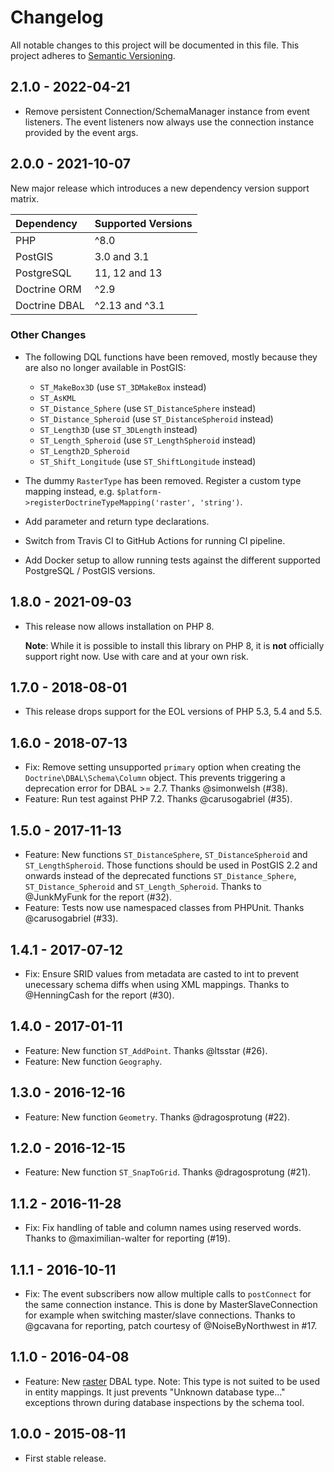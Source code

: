 Changelog
=========

All notable changes to this project will be documented in this file.
This project adheres to [Semantic Versioning](https://semver.org).

2.1.0 - 2022-04-21
------------------

* Remove persistent Connection/SchemaManager instance from event listeners.
  The event listeners now always use the connection instance provided by the
  event args.

2.0.0 - 2021-10-07
--

New major release which introduces a new dependency version support matrix.

| Dependency    | Supported Versions  |
|:--------------|:--------------------|
| PHP           | ^8.0                |
| PostGIS       | 3.0 and 3.1         |
| PostgreSQL    | 11, 12 and 13       |
| Doctrine ORM  | ^2.9                |
| Doctrine DBAL | ^2.13 and ^3.1      |

### Other Changes

* The following DQL functions have been removed, mostly because they are also no
  longer available in PostGIS:

  * `ST_MakeBox3D` (use `ST_3DMakeBox` instead)
  * `ST_AsKML`
  * `ST_Distance_Sphere` (use `ST_DistanceSphere` instead)
  * `ST_Distance_Spheroid` (use `ST_DistanceSpheroid` instead)
  * `ST_Length3D` (use `ST_3DLength` instead)
  * `ST_Length_Spheroid` (use `ST_LengthSpheroid` instead)
  * `ST_Length2D_Spheroid`
  * `ST_Shift_Longitude` (use `ST_ShiftLongitude` instead)
* The dummy `RasterType` has been removed. Register a custom type mapping
  instead, e.g. `$platform->registerDoctrineTypeMapping('raster', 'string')`.
* Add parameter and return type declarations.
* Switch from Travis CI to GitHub Actions for running CI pipeline.
* Add Docker setup to allow running tests against the different supported
  PostgreSQL / PostGIS versions.

1.8.0 - 2021-09-03
------------------

* This release now allows installation on PHP 8.

  **Note**: While it is possible to install this library on
  PHP 8, it is **not** officially support right now. Use with care and at your
  own risk.

1.7.0 - 2018-08-01
------------------

  * This release drops support for the EOL versions of PHP 5.3, 5.4 and 5.5.

1.6.0 - 2018-07-13
------------------

  * Fix: Remove setting unsupported `primary` option when creating the
    `Doctrine\DBAL\Schema\Column` object. This prevents triggering a deprecation
    error for DBAL >= 2.7. Thanks @simonwelsh (#38).
  * Feature: Run test against PHP 7.2. Thanks @carusogabriel (#35).

1.5.0 - 2017-11-13
------------------

  * Feature: New functions `ST_DistanceSphere`, `ST_DistanceSpheroid` and
    `ST_LengthSpheroid`. Those functions should be used in PostGIS 2.2 and
    onwards instead of the deprecated functions `ST_Distance_Sphere`,
    `ST_Distance_Spheroid` and  `ST_Length_Spheroid`. Thanks to @JunkMyFunk for
    the report (#32).
  * Feature: Tests now use namespaced classes from PHPUnit.
    Thanks @carusogabriel (#33).

1.4.1 - 2017-07-12
------------------

  * Fix: Ensure SRID values from metadata are casted to int to prevent
    unecessary schema diffs when using XML mappings. Thanks to @HenningCash for
    the report (#30).

1.4.0 - 2017-01-11
------------------

  * Feature: New function `ST_AddPoint`. Thanks @ltsstar (#26).
  * Feature: New function `Geography`.

1.3.0 - 2016-12-16
------------------

  * Feature: New function `Geometry`. Thanks @dragosprotung (#22).

1.2.0 - 2016-12-15
------------------

  * Feature: New function `ST_SnapToGrid`. Thanks @dragosprotung (#21).

1.1.2 - 2016-11-28
------------------

  * Fix: Fix handling of table and column names using reserved words. Thanks to
    @maximilian-walter for reporting (#19).

1.1.1 - 2016-10-11
------------------

  * Fix: The event subscribers now allow multiple calls to `postConnect` for the
    same connection instance. This is done by MasterSlaveConnection for example
    when switching master/slave connections. Thanks to @gcavana for reporting,
    patch courtesy of @NoiseByNorthwest in #17.

1.1.0 - 2016-04-08
------------------

  * Feature: New [raster](https://postgis.net/docs/raster.html) DBAL type.
    Note: This type is not suited to be used in entity mappings.
    It just prevents "Unknown database type..." exceptions thrown during
    database inspections by the schema tool.

1.0.0 - 2015-08-11
------------------

  * First stable release.
